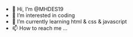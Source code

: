 - 👋 Hi, I’m @MHDES19
- 👀 I’m interested in coding
- 🌱 I’m currently learning html & css & javascript
- 📫 How to reach me ...

<!---
MHDES19/MHDES19 is a ✨ special ✨ repository because its `README.md` (this file) appears on your GitHub profile.
You can click the Preview link to take a look at your changes.
--->
